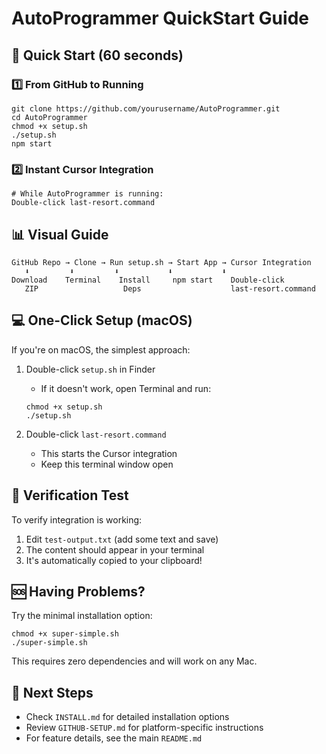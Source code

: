 # AutoProgrammer QuickStart Guide

## 🚀 Quick Start (60 seconds)

### 1️⃣ From GitHub to Running
```
git clone https://github.com/yourusername/AutoProgrammer.git
cd AutoProgrammer
chmod +x setup.sh
./setup.sh
npm start
```

### 2️⃣ Instant Cursor Integration
```
# While AutoProgrammer is running:
Double-click last-resort.command
```

## 📊 Visual Guide

```
GitHub Repo → Clone → Run setup.sh → Start App → Cursor Integration
   ⬇️         ⬇️         ⬇️           ⬇️           ⬇️
Download    Terminal    Install     npm start    Double-click
   ZIP                   Deps                    last-resort.command
```

## 💻 One-Click Setup (macOS)

If you're on macOS, the simplest approach:

1. Double-click `setup.sh` in Finder
   - If it doesn't work, open Terminal and run:
   ```
   chmod +x setup.sh
   ./setup.sh
   ```

2. Double-click `last-resort.command`
   - This starts the Cursor integration
   - Keep this terminal window open

## 🔧 Verification Test

To verify integration is working:

1. Edit `test-output.txt` (add some text and save)
2. The content should appear in your terminal
3. It's automatically copied to your clipboard!

## 🆘 Having Problems?

Try the minimal installation option:
```
chmod +x super-simple.sh
./super-simple.sh
```

This requires zero dependencies and will work on any Mac.

## 📝 Next Steps

- Check `INSTALL.md` for detailed installation options
- Review `GITHUB-SETUP.md` for platform-specific instructions
- For feature details, see the main `README.md` 